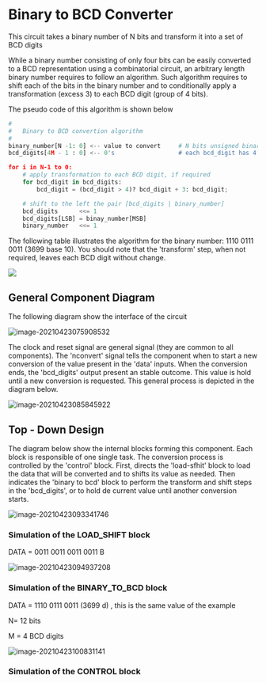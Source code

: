 # Binary to BCD Converter

This circuit takes a binary number of N bits and transform it into a set of BCD digits

While a binary number consisting of only four bits can be easily converted to a BCD representation using a combinatorial circuit, an arbitrary length binary number requires to follow an algorithm. Such algorithm requires to shift each of the bits in the binary number and to conditionally apply a transformation (excess 3) to each BCD digit (group of 4 bits).

The pseudo code of this algorithm is shown below

````python
#
# 	Binary to BCD convertion algorithm
#
binary_number[N -1: 0] <-- value to convert		# N bits unsigned binary number
bcd_digits[4M - 1 : 0] <-- 0's              	# each bcd_digit has 4 bits

for i in N-1 to 0:
    # apply transformation to each BCD digit, if required
   	for bcd_digit in bcd_digits:
        bcd_digit = (bcd_digit > 4)? bcd_digit + 3: bcd_digit;

    # shift to the left the pair [bcd_digits | binary_number]
    bcd_digits      <<= 1
    bcd_digits[LSB] = binay_number[MSB]
	binary_number   <<= 1
````



The following table illustrates the algorithm for the binary number: 1110 0111 0011 (3699 base 10). You should note that the 'transform' step, when not required, leaves each BCD digit without change.

![](D:\home\ework\vhdl\binary_to_bcd_converter\resources\images\paper_example.png)

## General Component Diagram

The following diagram show the interface of the circuit



![image-20210423075908532](C:\Users\g2marco\AppData\Roaming\Typora\typora-user-images\image-20210423075908532.png)



The clock and reset signal are general signal (they are common to all components). The 'nconvert' signal tells the component when to start a new conversion of the value present in the 'data' inputs. When the conversion ends, the 'bcd_digits' output present an stable outcome. This value is hold until a new conversion is requested. This general process is depicted in the diagram below. 

![image-20210423085845922](C:\Users\g2marco\AppData\Roaming\Typora\typora-user-images\image-20210423085845922.png)

## Top - Down Design

The diagram below show the internal blocks forming this component. Each block is responsible of one single task. The conversion process is controlled by the 'control' block. First, directs the 'load-sfhit' block to load the data that will be converted and to shifts its value as needed. Then indicates the 'binary to bcd' block to perform the transform and shift steps in the 'bcd_digits', or to hold de current value until another conversion starts.

 ![image-20210423093341746](C:\Users\g2marco\AppData\Roaming\Typora\typora-user-images\image-20210423093341746.png)



### Simulation of the LOAD_SHIFT block

DATA = 0011 0011 0011 0011 B 

![image-20210423094937208](C:\Users\g2marco\AppData\Roaming\Typora\typora-user-images\image-20210423094937208.png)



### Simulation of the BINARY_TO_BCD block

DATA = 1110 0111 0011 (3699 d) , this is the same value of the example

N= 12 bits

M = 4 BCD digits 

![image-20210423100831141](C:\Users\g2marco\AppData\Roaming\Typora\typora-user-images\image-20210423100831141.png)



### Simulation of the CONTROL block